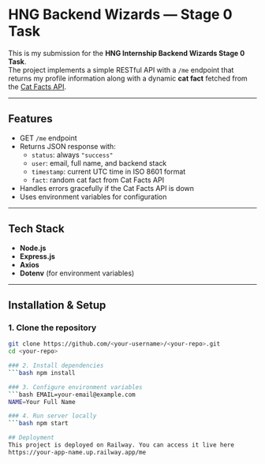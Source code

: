 # HNG Backend Wizards — Stage 0 Task

This is my submission for the **HNG Internship Backend Wizards Stage 0 Task**.  
The project implements a simple RESTful API with a `/me` endpoint that returns my profile information along with a dynamic **cat fact** fetched from the [Cat Facts API](https://catfact.ninja/fact).

---

## Features
- GET `/me` endpoint
- Returns JSON response with:
  - `status`: always `"success"`
  - `user`: email, full name, and backend stack
  - `timestamp`: current UTC time in ISO 8601 format
  - `fact`: random cat fact from Cat Facts API
- Handles errors gracefully if the Cat Facts API is down
- Uses environment variables for configuration

---

## Tech Stack
- **Node.js**
- **Express.js**
- **Axios**
- **Dotenv** (for environment variables)

---

##  Installation & Setup

### 1. Clone the repository
```bash
git clone https://github.com/<your-username>/<your-repo>.git
cd <your-repo>

### 2. Install dependencies 
```bash npm install

### 3. Configure environment variables
```bash EMAIL=your-email@example.com
NAME=Your Full Name

### 4. Run server locally
```bash npm start

## Deployment 
This project is deployed on Railway. You can access it live here
https://your-app-name.up.railway.app/me



